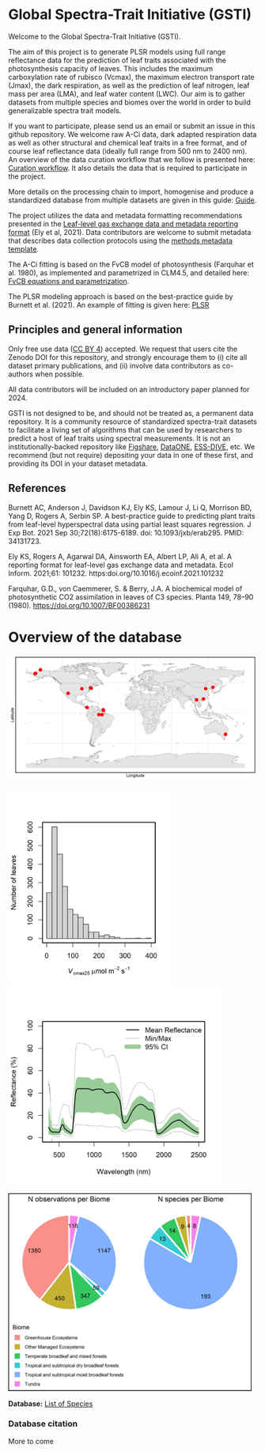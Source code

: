 # Global Spectra-Trait Initiative (GSTI)

Welcome to the Global Spectra-Trait Initiative (GSTI). 

The aim of this project is to generate PLSR models using full range reflectance data for the prediction of leaf traits associated with the photosynthesis capacity of leaves. This includes the maximum carboxylation rate of rubisco (Vcmax), the maximum electron transport rate (Jmax), the dark respiration, as well as the prediction of leaf nitrogen, leaf mass per area (LMA), and leaf water content (LWC). Our aim is to gather datasets from multiple species and biomes over the world in order to build generalizable spectra trait models.

If you want to participate, please send us an email or submit an issue in this github repository. We welcome raw A-Ci data, dark adapted respiration data as well as other structural and chemical leaf traits in a free format, and of course leaf reflectance data (ideally full range from 500 nm to 2400 nm). An overview of the data curation workflow that we follow is presented here: [Curation workflow](https://github.com/TESTgroup-BNL/gsti/blob/main/Documentation/Overal_data_curation.pdf). It also details the data that is required to participate in the project. 

More details on the processing chain to import, homogenise and produce a standardized database from multiple datasets are given in this guide: [Guide](https://github.com/TESTgroup-BNL/gsti/blob/main/Vignettes/How_to_add_a_dataset.md).

The project utilizes the data and metadata formatting recommendations presented in the [Leaf-level gas exchange data and metadata reporting format](https://github.com/ess-dive-community/essdive-leaf-gas-exchange) (Ely et al, 2021). Data contributors are welcome to submit metadata that describes data collection protocols using the [methods metadata template](https://github.com/ess-dive-community/essdive-leaf-gas-exchange/blob/master/templates/methodsMetadataTemplate.xlsx).

The A-Ci fitting is based on the FvCB model of photosynthesis (Farquhar et al. 1980), as implemented and parametrized in CLM4.5, and detailed here: [FvCB equations and parametrization](https://github.com/TESTgroup-BNL/gsti/blob/main/Documentation/FvCB_equations_parameters_and_fitting_procedures.pdf).

The PLSR modeling approach is based on the best-practice guide by Burnett et al. (2021). An example of fitting is given here: [PLSR](https://github.com/TESTgroup-BNL/gsti/blob/main/PLSR/Validation_Alldatasets_2024-05-14.pdf)

## Principles and general information
Only free use data ([CC BY 4](https://creativecommons.org/licenses/by/4.0/)) accepted. We request that users cite the Zenodo DOI for this repository, and strongly encourage them to (i) cite all dataset primary publications, and (ii) involve data contributors as co-authors when possible.

All data contributors will be included on an introductory paper planned for 2024.

GSTI is not designed to be, and should not be treated as, a permanent data repository. It is a community resource of standardized spectra-trait datasets to facilitate a living set of algorithms that can be used by researchers to predict a host of leaf traits using spectral measurements. It is not an institutionally-backed repository like [Figshare](https://figshare.com/), [DataONE](https://www.dataone.org/), [ESS-DIVE](https://ess-dive.lbl.gov/), etc. We recommend (but not require) depositing your data in one of these first, and providing its DOI in your dataset metadata.

## References

Burnett AC, Anderson J, Davidson KJ, Ely KS, Lamour J, Li Q, Morrison BD, Yang D, Rogers A, Serbin SP. A best-practice guide to predicting plant traits from leaf-level hyperspectral data using partial least squares regression. J Exp Bot. 2021 Sep 30;72(18):6175-6189. doi: 10.1093/jxb/erab295. PMID: 34131723.

Ely KS, Rogers A, Agarwal DA, Ainsworth EA, Albert LP, Ali A, et al. A reporting format for leaf-level gas exchange data and metadata. Ecol Inform. 2021;61: 101232. https:doi.org/10.1016/j.ecoinf.2021.101232

Farquhar, G.D., von Caemmerer, S. & Berry, J.A. A biochemical model of photosynthetic CO2 assimilation in leaves of C3 species. Planta 149, 78–90 (1980). https://doi.org/10.1007/BF00386231


# Overview of the database
<img src="https://github.com/TESTgroup-BNL/gsti/blob/main/Outputs/Map_datasets.png" width="742">

<img src="https://github.com/TESTgroup-BNL/gsti/blob/main/Outputs/Hist_Vcmax25.jpeg" height="400"> <img src="https://github.com/TESTgroup-BNL/gsti/blob/main/Outputs/Reflectance.jpeg" height="400"> 

<img src="https://github.com/TESTgroup-BNL/gsti/blob/main/Outputs/Number_observations.jpeg" height="400"> 

**Database:** [List of Species](https://github.com/TESTgroup-BNL/gsti/blob/main/Outputs/Leaf_per_species.jpeg)

### Database citation
More to come
